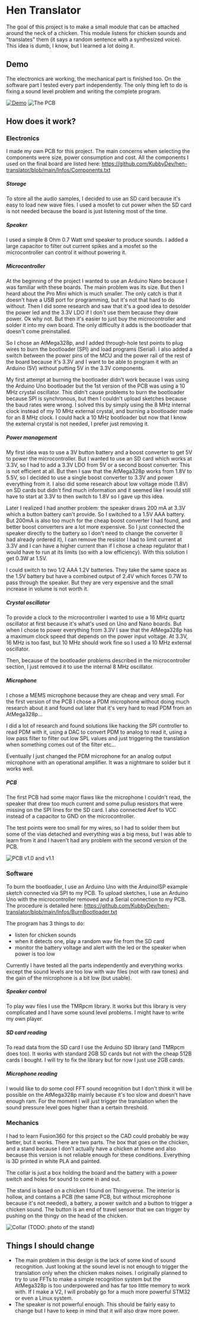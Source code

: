 # Hen Translator

The goal of this project is to make a small module that can be attached around the neck of a chicken. This module listens for chicken sounds and "translates" them (it says a random sentence with a synthesized voice).
This idea is dumb, I know, but I learned a lot doing it.

## Demo

The electronics are working, the mechanical part is finished too. On the software part I tested every part independently. The only thing left to do is fixing a sound level problem and writing the complete program.

[![Demo](https://res.cloudinary.com/marcomontalbano/image/upload/v1619778146/video_to_markdown/images/youtube--In1Kdy9nxgg-c05b58ac6eb4c4700831b2b3070cd403.jpg)](https://www.youtube.com/watch?v=In1Kdy9nxgg "Demo")
![The PCB](https://i.imgur.com/riOErjP.jpg)

## How does it work?

### Electronics

I made my own PCB for this project. The main concerns when selecting the components were size, power consumption and cost.
All the components I used on the final board are listed here:
<https://github.com/KubbyDev/hen-translator/blob/main/Infos/Components.txt>

##### Storage

To store all the audio samples, I decided to use an SD card because it's easy to load new wave files. I used a mosfet to cut power when the SD card is not needed because the board is just listening most of the time.

##### Speaker

I used a simple 8 Ohm 0.7 Watt smd speaker to produce sounds. I added a large capacitor to filter out current spikes and a mosfet so the microcontroller can control it without powering it.

##### Microcontroller

At the beginning of the project I wanted to use an Arduino Nano because I was familiar with these boards. The main problem was its size. But then I heard about the Pro Mini which is much smaller. The only catch is that it doesn't have a USB port for programming, but it's not that hard to do without. Then I did some research and saw that it's a good idea to desolder the power led and the 3.3V LDO if I don't use them because they draw power. Ok why not. But then it's easier to just buy the microcontroller and solder it into my own board. The only difficulty it adds is the bootloader that doesn't come preinstalled.

So I chose an AtMega328p, and I added through-hole test points to plug wires to burn the bootloader (SPI) and load programs (Serial). I also added a switch between the power pins of the MCU and the power rail of the rest of the board because it's 3.3V and I want to be able to program it with an Arduino (5V) without putting 5V in the 3.3V components.

My first attempt at burning the bootloader didn't work because I was using the Arduino Uno bootloader but the 1st version of the PCB was using a 10 MHz crystal oscillator. This didn't cause problems to burn the bootloader because SPI is synchronous, but then I couldn't upload sketches because the baud rates were wrong. I solved this by simply using the 8 MHz internal clock instead of my 10 MHz external crystal, and burning a bootloader made for an 8 MHz clock. I could hack a 10 MHz bootloader but now that I know the external crystal is not needed, I prefer just removing it.

##### Power management

My first idea was to use a 3V button battery and a boost converter to get 5V to power the microcontroller. But I wanted to use an SD card which works at 3.3V, so I had to add a 3.3V LDO from 5V or a second boost converter. This is not efficient at all.
But then I saw that the AtMega328p works from 1.8V to 5.5V, so I decided to use a single boost converter to 3.3V and power everything from it. I also did some research about low voltage mode (1.8V) on SD cards but didn't find much information and it seemed like I would still have to start at 3.3V to then switch to 1.8V so I gave up this idea.

Later I realized I had another problem: the speaker draws 200 mA at 3.3V which a button battery can't provide. So I switched to a 1.5V AAA battery. But 200mA is also too much for the cheap boost converter I had found, and better boost converters are a lot more expensive. So I just connected the speaker directly to the battery so I don't need to change the converter (I had already ordered it), I can remove the resistor I had to limit current at 3.3V and I can have a higher current than if I chose a cheap regulator that I would have to run at its limits (so with a low efficiency). With this solution I get 0.3W at 1.5V.

I could switch to two 1/2 AAA 1.2V batteries. They take the same space as the 1.5V battery but have a combined output of 2.4V which forces 0.7W to pass through the speaker. But they are very expensive and the small increase in volume is not worth it.

##### Crystal oscillator

To provide a clock to the microcontroller I wanted to use a 16 MHz quartz oscillator at first because it's what's used on Uno and Nano boards. But when I chose to power everything from 3.3V I saw that the AtMega328p has a maximum clock speed that depends on the power input voltage. At 3.3V, 16 MHz is too fast, but 10 MHz should work fine so I used a 10 MHz external oscillator.

Then, because of the bootloader problems described in the microcontroller section, I just removed it to use the internal 8 MHz oscillator.

##### Microphone

I chose a MEMS microphone because they are cheap and very small. For the first version of the PCB I chose a PDM microphone without doing much research about it and found out later that it's very hard to read PDM from an AtMega328p...

I did a lot of research and found solutions like hacking the SPI controller to read PDM with it, using a DAC to convert PDM to analog to read it, using a low pass filter to filter out low SPL values and just triggering the translation when something comes out of the filter etc...

Eventually I just changed the PDM microphone for an analog output microphone with an operational amplifier. It was a nightmare to solder but it works well.

##### PCB

The first PCB had some major flaws like the microphone I couldn't read, the speaker that drew too much current and some pullup resistors that were missing on the SPI lines for the SD card. I also connected Aref to VCC instead of a capacitor to GND on the microcontroller.

The test points were too small for my wires, so I had to solder them but some of the vias detached and everything was a big mess, but I was able to learn from it and I haven't had any problem with the second version of the PCB.

![PCB v1.0 and v1.1](https://i.imgur.com/dqPRT7o.jpg)

### Software

To burn the bootloader, I use an Arduino Uno with the ArduinoISP example sketch connected via SPI to my PCB. To upload sketches, I use an Arduino Uno with the microcontroller removed and a Serial connection to my PCB. The procedure is detailed here:
<https://github.com/KubbyDev/hen-translator/blob/main/Infos/BurnBootloader.txt>

The program has 3 things to do:

- listen for chicken sounds
- when it detects one, play a random wav file from the SD card
- monitor the battery voltage and alert with the led or the speaker when power is too low

Currently I have tested all the parts independently and everything works except the sound levels are too low with wav files (not with raw tones) and the gain of the microphone is a bit low (but usable).

##### Speaker control

To play wav files I use the TMRpcm library. It works but this library is very complicated and I have some sound level problems. I might have to write my own player.

##### SD card reading

To read data from the SD card I use the Arduino SD library (and TMRpcm does too). It works with standard 2GB SD cards but not with the cheap 512B cards I bought. I will try to fix the library but for now I just use 2GB cards.

##### Microphone reading

I would like to do some cool FFT sound recognition but I don't think it will be possible on the AtMega328p mainly because it's too slow and doesn't have enough ram.
For the moment I will just trigger the translation when the sound pressure level goes higher than a certain threshold.

### Mechanics

I had to learn Fusion360 for this project so the CAD could probably be way better, but it works.
There are two parts. The box that goes on the chicken, and a stand because I don't actually have a chicken at home and also because this version is not reliable enough for these conditions.
Everything is 3D printed in white PLA and painted.

The collar is just a box holding the board and the battery with a power switch and holes for sound to come in and out.

The stand is based on a chicken I found on Thingyverse. The interior is hollow, and contains a PCB (the same PCB, but without microphone because it's not needed), a battery, a power switch and a button to trigger a chicken sound. The button is an end of travel sensor that we can trigger by pushing on the thingy on the head of the chicken.

![Collar](https://i.imgur.com/UVEf1mq.jpeg)
(TODO: photo of the stand)

## Things I should change

- The main problem in this design is the lack of some kind of sound recognition. Just looking at the sound level is not enough to trigger the translation only when the chicken makes noises. I originally planned to try to use FFTs to make a simple recognition system but the AtMega328p is too underpowered and has far too little memory to work with. If I make a V2, I will probably go for a much more powerful STM32 or even a Linux system.
- The speaker is not powerful enough. This should be fairly easy to change but I have to keep in mind that it will also draw more power.
